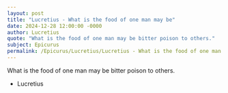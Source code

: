 ```yaml
---
layout: post
title: "Lucretius - What is the food of one man may be"
date: 2024-12-28 12:00:00 -0000
author: Lucretius
quote: "What is the food of one man may be bitter poison to others."
subject: Epicurus
permalink: /Epicurus/Lucretius/Lucretius - What is the food of one man may be
---
```


What is the food of one man may be bitter poison to others.

- Lucretius
